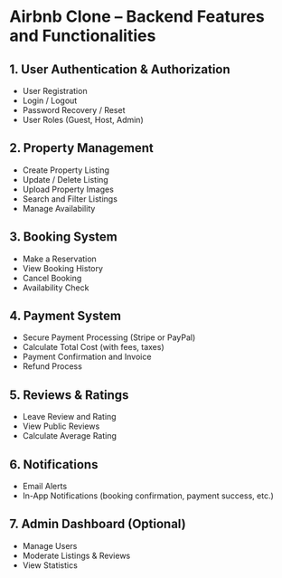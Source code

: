 # Airbnb Clone – Backend Features and Functionalities

## 1. User Authentication & Authorization
- User Registration
- Login / Logout
- Password Recovery / Reset
- User Roles (Guest, Host, Admin)

## 2. Property Management
- Create Property Listing
- Update / Delete Listing
- Upload Property Images
- Search and Filter Listings
- Manage Availability

## 3. Booking System
- Make a Reservation
- View Booking History
- Cancel Booking
- Availability Check

## 4. Payment System
- Secure Payment Processing (Stripe or PayPal)
- Calculate Total Cost (with fees, taxes)
- Payment Confirmation and Invoice
- Refund Process

## 5. Reviews & Ratings
- Leave Review and Rating
- View Public Reviews
- Calculate Average Rating

## 6. Notifications
- Email Alerts
- In-App Notifications (booking confirmation, payment success, etc.)

## 7. Admin Dashboard (Optional)
- Manage Users
- Moderate Listings & Reviews
- View Statistics

